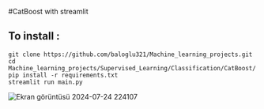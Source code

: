 #CatBoost with streamlit

## To install :

    git clone https://github.com/baloglu321/Machine_learning_projects.git
    cd Machine_learning_projects/Supervised_Learning/Classification/CatBoost/
    pip install -r requirements.txt
    streamlit run main.py



![Ekran görüntüsü 2024-07-24 224107](https://github.com/user-attachments/assets/2f61b4ef-5d0e-42d0-9357-5dcd7718dbe7)

